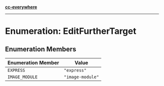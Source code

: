 [**cc-everywhere**](../../../../../index.md)

***

# Enumeration: EditFurtherTarget

## Enumeration Members

| Enumeration Member | Value |
| ------ | ------ |
| `EXPRESS` | `"express"` |
| `IMAGE_MODULE` | `"image-module"` |
